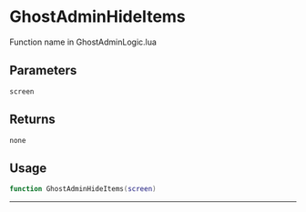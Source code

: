 # GhostAdminHideItems
Function name in GhostAdminLogic.lua
## Parameters
`screen`
## Returns
`none`
## Usage
```lua
function GhostAdminHideItems(screen)
```
---
